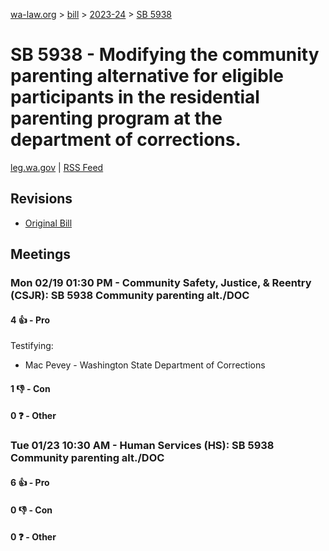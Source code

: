 [wa-law.org](/) > [bill](/bill/) > [2023-24](/bill/2023-24/) > [SB 5938](/bill/2023-24/sb/5938/)

# SB 5938 - Modifying the community parenting alternative for eligible participants in the residential parenting program at the department of corrections.
[leg.wa.gov](https://app.leg.wa.gov/billsummary?BillNumber=5938&Year=2023&Initiative=false) | [RSS Feed](./rss.xml)

## Revisions
* [Original Bill](1/)

## Meetings
### Mon 02/19 01:30 PM - Community Safety, Justice, & Reentry (CSJR): SB 5938 Community parenting alt./DOC
#### 4 👍 - Pro
Testifying:
* Mac Pevey - Washington State Department of Corrections

#### 1 👎 - Con

#### 0 ❓ - Other

### Tue 01/23 10:30 AM - Human Services (HS): SB 5938 Community parenting alt./DOC
#### 6 👍 - Pro

#### 0 👎 - Con

#### 0 ❓ - Other
